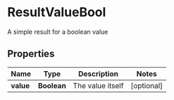 

# ResultValueBool

A simple result for a boolean value

## Properties

Name | Type | Description | Notes
------------ | ------------- | ------------- | -------------
**value** | **Boolean** | The value itself |  [optional]



